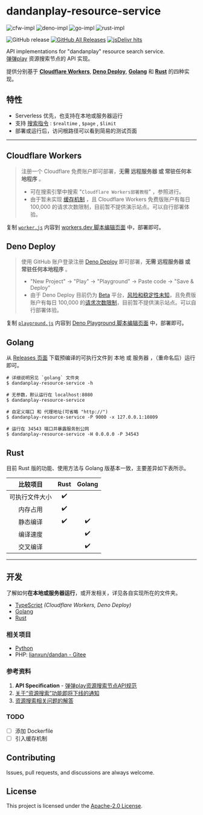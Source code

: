 # dandanplay-resource-service

![cfw-impl](https://img.shields.io/badge/impl-cfw-f1e05a?logo=cloudflare)
![deno-impl](https://img.shields.io/badge/impl-deno-000000?logo=deno)
![go-impl](https://img.shields.io/badge/impl-go-00add8?logo=go)
![rust-impl](https://img.shields.io/badge/impl-rust-dea584?logo=rust)

![GitHub release](https://img.shields.io/github/v/release/LussacZheng/dandanplay-resource-service?include_prereleases&label=version&color=important)
[![GitHub All Releases](https://img.shields.io/github/downloads/LussacZheng/dandanplay-resource-service/total?logo=github&color=green)](https://github.com/LussacZheng/dandanplay-resource-service/releases)
[![jsDelivr hits](https://img.shields.io/jsdelivr/gh/hm/LussacZheng/dandanplay-resource-service?color=red)](https://data.jsdelivr.com/v1/package/gh/LussacZheng/dandanplay-resource-service@dist/stats/file)

API implementations for "dandanplay" resource search service.  
[弹弹play](http://www.dandanplay.com/) 资源搜索节点的 API 实现。

提供分别基于 [**Cloudflare Workers**](#cloudflare-workers), [**Deno Deploy**](#deno-deploy), [**Golang**](#golang) 和 [**Rust**](#rust) 的四种实现。

## 特性

- Serverless 优先，也支持在本地或服务器运行
- 支持 [搜索指令](docs) : `$realtime` , `$page` , `$limit`
- 部署或运行后，访问根路径可以看到简易的测试页面

---

## Cloudflare Workers

> 注册一个 Cloudflare 免费账户即可部署，**无需 远程服务器 或 常驻任何本地程序** 。
>
> - 可在搜索引擎中搜索 "`Cloudflare Workers部署教程`" ，参照进行。
> - 由于暂未实现 [缓存机制](https://developers.cloudflare.com/workers/runtime-apis/cache) ，且 Cloudflare Workers 免费版账户有每日 100,000 的请求次数限制，目前暂不提供演示站点。可以自行部署体验。

复制 [`worker.js`](https://github.com/LussacZheng/dandanplay-resource-service/blob/dist/cf-worker/worker.js) 内容到 [workers.dev 脚本编辑页面](https://workers.cloudflare.com/) 中，部署即可。

## Deno Deploy

> 使用 GitHub 账户登录注册 [Deno Deploy](https://deno.com/deploy) 即可部署，**无需 远程服务器 或 常驻任何本地程序** 。
>
> - "New Project" -> "Play" -> "Playground" -> Paste code -> "Save & Deploy"
> - 由于 Deno Deploy 目前仍为 [Beta](https://deno.com/blog?tag=deno-deploy) 平台，[风险和稳定性未知](https://deno.com/deploy/docs/fair-use-policy)，且免费版账户有每日 100,000 的[请求次数限制](https://deno.com/deploy/docs/pricing-and-limits)，目前暂不提供演示站点。可以自行部署体验。

复制 [`playground.js`](https://github.com/LussacZheng/dandanplay-resource-service/blob/dist/deno-deploy/playground.js) 内容到 [Deno Playground 脚本编辑页面](https://dash.deno.com/projects) 中，部署即可。

## Golang

从 [Releases 页面](https://github.com/LussacZheng/dandanplay-resource-service/releases) 下载预编译的可执行文件到 本地 或 服务器 ，（重命名后）运行即可。

```shell
# 详细说明另见 `golang` 文件夹
$ dandanplay-resource-service -h

# 无参数，默认运行在 localhost:8080
$ dandanplay-resource-service

# 自定义端口 和 代理地址(可省略 "http://")
$ dandanplay-resource-service -P 9000 -x 127.0.0.1:10809

# 运行在 34543 端口并暴露服务到公网
$ dandanplay-resource-service -H 0.0.0.0 -P 34543
```

## Rust

目前 Rust 版的功能、使用方法与 Golang 版基本一致，主要差异如下表所示。

|    比较项目    | Rust  | Golang |
| :------------: | :---: | :----: |
| 可执行文件大小 |   ✔️   |        |
|    内存占用    |   ✔️   |        |
|    静态编译    |   ✔️   |   ✔️    |
|    编译速度    |       |   ✔️    |
|    交叉编译    |       |   ✔️    |

---

## 开发

了解如何**在本地或服务器运行**，或开发相关，详见各自实现所在的文件夹。

- [TypeScript](typescript/README.md) _(Cloudflare Workers, Deno Deploy)_
- [Golang](golang/README.md)
- [Rust](rust/README.md)

### 相关项目

- [Python](python/README.md)
- PHP: [lianxun/dandan - Gitee](https://gitee.com/lianxun/dandan)

### 参考资料

1. **API Specification** - [弹弹play资源搜索节点API规范](https://github.com/kaedei/dandanplay-libraryindex/blob/master/api/ResourceService.md)
2. [关于“资源搜索”功能即将下线的通知](https://mp.weixin.qq.com/s/0xzIJX2LWnncc2YKpe6sfw)
3. [资源搜索相关问题的解答](https://mp.weixin.qq.com/s/OSsk6tuj4lXMcKq2S4s1Kg)

### TODO

- [ ] 添加 Dockerfile
- [ ] 引入缓存机制

## Contributing

Issues, pull requests, and discussions are always welcome.

## License

This project is licensed under the [Apache-2.0 License](./LICENSE).

